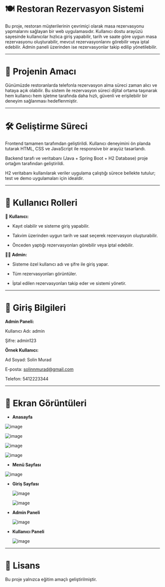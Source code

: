 # 🍽️ Restoran Rezervasyon Sistemi
Bu proje, restoran müşterilerinin çevrimiçi olarak masa rezervasyonu yapmalarını sağlayan bir web uygulamasıdır. Kullanıcı dostu arayüzü sayesinde kullanıcılar hızlıca giriş yapabilir, tarih ve saate göre uygun masa rezervasyonu oluşturabilir, mevcut rezervasyonlarını görebilir veya iptal edebilir. Admin paneli üzerinden ise rezervasyonlar takip edilip yönetilebilir.

---


# 🎯 Projenin Amacı
Günümüzde restoranlarda telefonla rezervasyon alma süreci zaman alıcı ve hataya açık olabilir. Bu sistem ile rezervasyon süreci dijital ortama taşınarak hem kullanıcı hem işletme tarafında daha hızlı, güvenli ve erişilebilir bir deneyim sağlanması hedeflenmiştir.

---

# 🛠️ Geliştirme Süreci
Frontend tamamen tarafımdan geliştirildi. Kullanıcı deneyimini ön planda tutarak HTML, CSS ve JavaScript ile responsive bir arayüz tasarlandı.

Backend tarafı ve veritabanı (Java + Spring Boot + H2 Database) proje ortağım tarafından geliştirildi.

H2 veritabanı kullanılarak veriler uygulama çalıştığı sürece bellekte tutulur; test ve demo uygulamaları için idealdir.

---

# 👥 Kullanıcı Rolleri
👤 **Kullanıcı:** <br>
 
  - Kayıt olabilir ve sisteme giriş yapabilir.

  - Takvim üzerinden uygun tarih ve saat seçerek rezervasyon oluşturabilir.

- Önceden yaptığı rezervasyonları görebilir veya iptal edebilir.

🧑‍💼 **Admin:** <br>
- Sisteme özel kullanıcı adı ve şifre ile giriş yapar.

- Tüm rezervasyonları görüntüler.

- İptal edilen rezervasyonları takip eder ve sistemi yönetir.

---

# 🔐 Giriş Bilgileri

**Admin Paneli:**

  Kullanıcı Adı: admin

  Şifre: admin123

**Örnek Kullanıcı:**

  Ad Soyad: Solin Murad

  E-posta: solinnmurad@gmail.com

  Telefon: 5412223344

---

# 📸 Ekran Görüntüleri

- **Anasayfa**

![image](https://github.com/user-attachments/assets/d138d169-aa7e-4276-a15c-f177e471e772)

![image](https://github.com/user-attachments/assets/22ecb540-858f-4fec-b1e5-26d179198357)

![image](https://github.com/user-attachments/assets/33bb899c-5adb-468a-905a-afcd6905f837)

![image](https://github.com/user-attachments/assets/eba758e2-7a84-4603-a948-8170af405415)

- **Menü Sayfası**
  
 ![image](https://github.com/user-attachments/assets/73a0638b-b8a4-4bf8-8d9c-edd52bb98c19)

- **Giriş Sayfası**

  ![image](https://github.com/user-attachments/assets/64105ff6-9066-48e7-a95f-8d3216c40092)

  ![image](https://github.com/user-attachments/assets/7ecf9a4c-ba31-4be9-bce5-020967bae231)

- **Admin Paneli**

  ![image](https://github.com/user-attachments/assets/ce29a0fe-cf9a-4504-9afc-79eba5afd6d5)

- **Kullanıcı Paneli**

  ![image](https://github.com/user-attachments/assets/5b74a40d-5ce5-4224-8d88-a2d028c60d8e)


  
---

# 📄 Lisans
Bu proje yalnızca eğitim amaçlı geliştirilmiştir.
